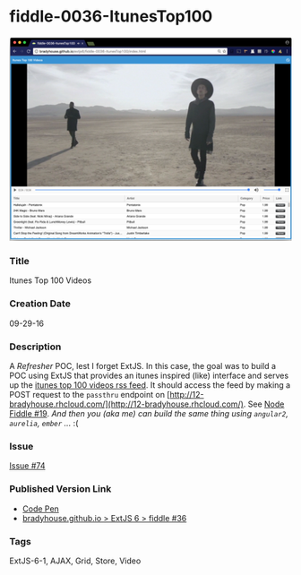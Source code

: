 fiddle-0036-ItunesTop100
======

![Screenshot](screenshot.png)

### Title

Itunes Top 100 Videos


### Creation Date

09-29-16


### Description

A _Refresher_ POC, lest I forget ExtJS.  In this case, the goal was to build a POC using ExtJS that provides an itunes inspired (like) interface and serves up the  [itunes top 100 videos rss feed](https://itunes.apple.com/us/rss/topsongs/limit=100/genre=20/explicit=true/xml).  It should access the feed by making a POST request to the `passthru` endpoint on  [http://12-bradyhouse.rhcloud.com/](http://12-bradyhouse.rhcloud.com/).  See [Node Fiddle #19](https://github.com/bradyhouse/house/tree/master/fiddles/node/fiddle-0019-PassThruRest).  _And then you (aka me) can build the same thing using `angular2`, `aurelia`, `ember` ..._ :(

### Issue

[Issue #74](https://github.com/bradyhouse/house/issues/74)


### Published Version Link

*   [Code Pen](http://codepen.io/bradyhouse/pen/xEmmoO/)
*   [bradyhouse.github.io > ExtJS 6 > fiddle #36](http://bradyhouse.github.io/extjs6/fiddle-0036-ItunesTop100/index.html)


### Tags

ExtJS-6-1, AJAX, Grid, Store, Video
